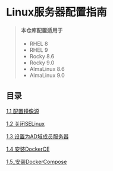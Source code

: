 Linux服务器配置指南
=
> #### 本仓库配置适用于
> - RHEL 8
> - RHEL 9
> - Rocky 8.6
> - Rocky 9.0
> - AlmaLinux 8.6
> - AlmaLinux 9.0 

目录
-
[1.1 配置镜像源](01_配置镜像源.md)

[1.2 关闭SELinux](02_关闭SELinux.md)

[1.3 设置为AD域成员服务器](03_设置为AD域成员服务器.md)

[1.4 安装DockerCE](04_安装DockerCE.md)

[1.5_安装DockerCompose](05_安装DockerCompose.md)
